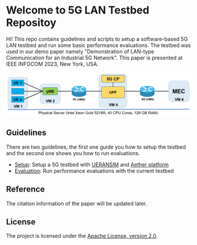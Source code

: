 # Welcome to 5G LAN Testbed Repositoy

Hi! This repo contains guidelines and scripts to setup a software-based 5G LAN testbed and run some basic performance evaluations. The testbed was used in our demo paper namely "Demonstration of LAN-type Communication for an Industrial 5G Network". This paper is presented at IEEE INFOCOM 2023, New York, USA.

![Overview](./images/overview.png)

## Guidelines

There are two guidelines, the first one guide you how to setup the testbed and the second one shows you how to run evaluations.

- [Setup](./Setup.md): Setup a 5G testbed with [UERANSIM](https://github.com/aligungr/UERANSIM) and [Aether platform](https://docs.aetherproject.org)
- [Evaluation](./Evaluation.md): Run performance evaluations with the current testbed

## Reference

The citation information of the paper will be updated later.

## License

The project is licensed under the [Apache License, version 2.0](./LICENSE).
